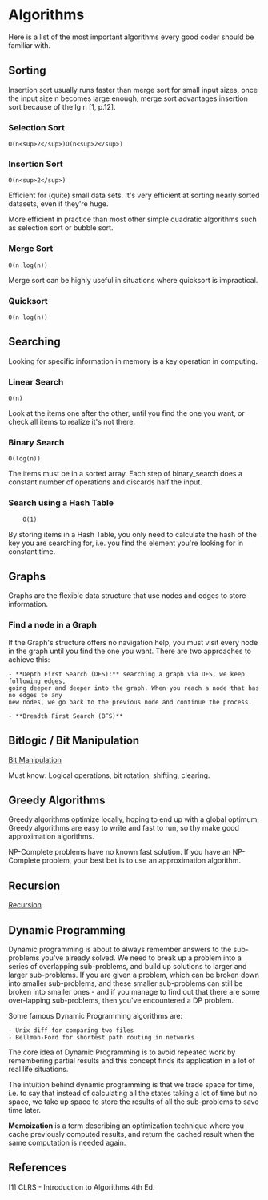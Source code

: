 # Algorithms

Here is a list of the most important algorithms every good coder should be familiar with.


## Sorting

Insertion sort usually runs faster than merge sort for small input sizes, once the input size
n becomes large enough, merge sort advantages insertion sort because of the lg n [1, p.12].

### Selection Sort

```
O(n<sup>2</sup>)O(n<sup>2</sup>)
```

### Insertion Sort

```
O(n<sup>2</sup>)
```

Efficient for (quite) small data sets. It's very efficient at sorting nearly sorted
datasets, even if they're huge.

More efficient in practice than most other simple quadratic algorithms such as selection
sort or bubble sort.

### Merge Sort

```
O(n log(n))
```
Merge sort can be highly useful in situations where quicksort is impractical.

### Quicksort

```
O(n log(n))
````


## Searching

Looking for specific information in memory is a key operation in computing.

### Linear Search

```
O(n)
```

Look at the items one after the other, until you find the one you want, or check all
items to realize it's not there.

### Binary Search

```
O(log(n))
```

The items must be in a sorted array. Each step of binary_search does a constant number
of operations and discards half the input.

### Search using a Hash Table

```
    O(1)
```

By storing items in a Hash Table, you only need to calculate the hash of the key you are
searching for, i.e. you find the element you're looking for in constant time.


## Graphs

Graphs are the flexible data structure that use nodes and edges to store information.

### Find a node in a Graph

If the Graph's structure offers no navigation help, you must visit every node in the graph
until you find the one you want. There are two approaches to achieve this:

    - **Depth First Search (DFS):** searching a graph via DFS, we keep following edges,
    going deeper and deeper into the graph. When you reach a node that has no edges to any
    new nodes, we go back to the previous node and continue the process.

    - **Breadth First Search (BFS)**


## Bitlogic / Bit Manipulation

[Bit Manipulation](./computer_systems/bit_manipulation.md)

Must know: Logical operations, bit rotation, shifting, clearing.


## Greedy Algorithms

Greedy algorithms optimize locally, hoping to end up with a global optimum. Greedy algorithms are easy to write and fast to run, so
thy make good approximation algorithms.

NP-Complete problems have no known fast solution. If you have an NP-Complete problem, your best bet is to use an approximation algorithm.


## Recursion

[Recursion](./computer_systems/recursion.md)

## Dynamic Programming

Dynamic programming is about to always remember answers to the sub-problems you've already solved. We need to break up a problem
into a series of overlapping sub-problems, and build up solutions to larger and larger sub-problems. If you are given a problem,
which can be broken down into smaller sub-problems, and these smaller sub-problems can still be broken into smaller ones - and if
you manage to find out that there are some over-lapping sub-problems, then you've encountered a DP problem.

Some famous Dynamic Programming algorithms are:
    
    - Unix diff for comparing two files
    - Bellman-Ford for shortest path routing in networks

The core idea of Dynamic Programming is to avoid repeated work by remembering partial results and this concept finds its
application in a lot of real life situations.

The intuition behind dynamic programming is that we trade space for time, i.e. to say that instead of calculating all the
states taking a lot of time but no space, we take up space to store the results of all the sub-problems to save time later.

**Memoization** is a term describing an optimization technique where you cache previously computed results, and return the
cached result when the same computation is needed again.

## References

[1] CLRS - Introduction to Algorithms 4th Ed.
